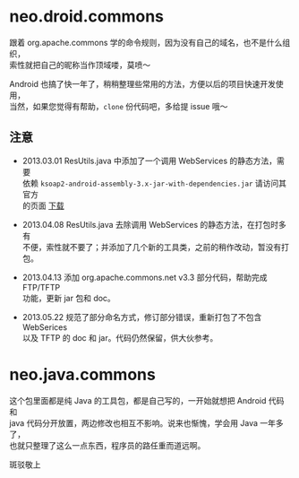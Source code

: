 # neo.droid.commons

跟着 org.apache.commons 学的命令规则，因为没有自己的域名，也不是什么组织，  
索性就把自己的昵称当作顶域喽，莫喷～

Android 也搞了快一年了，稍稍整理些常用的方法，方便以后的项目快速开发使用，  
当然，如果您觉得有帮助，`clone` 份代码吧，多给提 issue 哦～

## 注意

+ 2013.03.01 ResUtils.java 中添加了一个调用 WebServices 的静态方法，需要  
依赖 `ksoap2-android-assembly-3.x-jar-with-dependencies.jar` 请访问其官方  
的页面 [下载](http://code.google.com/p/ksoap2-android/wiki/HowToUse?tm=2)

+ 2013.04.08 ResUtils.java 去除调用 WebServices 的静态方法，在打包时多有  
不便，索性就不要了；并添加了几个新的工具类，之前的稍作改动，暂没有打包。

+ 2013.04.13 添加 org.apache.commons.net v3.3 部分代码，帮助完成 FTP/TFTP  
功能，更新 jar 包和 doc。

+ 2013.05.22 规范了部分命名方式，修订部分错误，重新打包了不包含 WebSerices  
以及 TFTP 的 doc 和 jar。代码仍然保留，供大伙参考。

# neo.java.commons

这个包里面都是纯 Java 的工具包，都是自己写的，一开始就想把 Android 代码和  
java 代码分开放置，两边修改也相互不影响。说来也惭愧，学会用 Java 一年多了，  
也就只整理了这么一点东西，程序员的路任重而道远啊。


斑驳敬上

